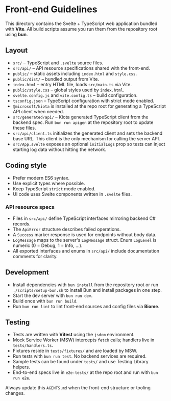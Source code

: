 # Front-end Guidelines

This directory contains the Svelte + TypeScript web application bundled with **Vite**.
All build scripts assume you run them from the repository root using **bun**.

## Layout

- `src/` – TypeScript and `.svelte` source files.
- `src/api/` – API resource specifications shared with the front-end.
- `public/` – static assets including `index.html` and `style.css`.
- `public/dist/` – bundled output from Vite.
- `index.html` – entry HTML file, loads `src/main.ts` via Vite.
- `public/style.css` – global styles used by `index.html`.
- `svelte.config.js` and `vite.config.ts` – build configuration.
- `tsconfig.json` – TypeScript configuration with strict mode enabled.
- `@microsoft/kiota` is installed at the repo root for generating a TypeScript
  API client when needed.
- `src/generated/api/` – Kiota generated TypeScript client from the backend
  spec. Run `bun run apigen` at the repository root to update these files.
- `src/api/client.ts` initializes the generated client and sets the backend
  base URL. This client is the only mechanism for calling the server API.
- `src/App.svelte` exposes an optional `initialLogs` prop so tests can inject
  starting log data without hitting the network.

## Coding style
- Prefer modern ES6 syntax.
- Use explicit types where possible.
- Keep TypeScript `strict` mode enabled.
- UI code uses Svelte components written in `.svelte` files.

### API resource specs
- Files in `src/api/` define TypeScript interfaces mirroring backend C# records.
- The `ApiError` structure describes failed operations.
- A `Success` marker response is used for endpoints without body data.
- `LogMessage` maps to the server's `LogMessage` struct. Enum `LogLevel` is numeric (0 = Debug, 1 = Info, …).
- All exported interfaces and enums in `src/api/` include documentation comments for clarity.

## Development
 - Install dependencies with `bun install` from the repository root or run
   `./scripts/setup-bun.sh` to install Bun and install packages in one step.
 - Start the dev server with `bun run dev`.
 - Build once with `bun run build`.
 - Run `bun run lint` to lint front-end sources and config files via **Biome**.

## Testing
- Tests are written with **Vitest** using the `jsdom` environment.
- Mock Service Worker (MSW) intercepts `fetch` calls; handlers live in `tests/handlers.ts`.
- Fixtures reside in `tests/fixtures/` and are loaded by MSW.
- Run tests with `bun run test`. No backend services are required.
- Sample tests can be found under `tests/` and use Testing Library helpers.
 - End-to-end specs live in `e2e-tests/` at the repo root and run with `bun run e2e`.

Always update this `AGENTS.md` when the front-end structure or tooling changes.
